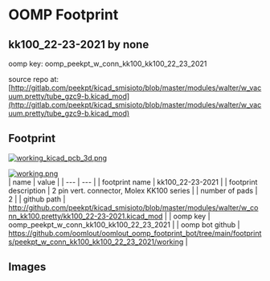 # OOMP Footprint  
## kk100_22-23-2021  by none  
  
oomp key: oomp_peekpt_w_conn_kk100_kk100_22_23_2021  
  
source repo at: [http://gitlab.com/peekpt/kicad_smisioto/blob/master/modules/walter/w_vacuum.pretty/tube_gzc9-b.kicad_mod](http://gitlab.com/peekpt/kicad_smisioto/blob/master/modules/walter/w_vacuum.pretty/tube_gzc9-b.kicad_mod)  
## Footprint  
  
[![working_kicad_pcb_3d.png](working_kicad_pcb_3d_600.png)](working_kicad_pcb_3d.png)  
  
[![working.png](working_600.png)](working.png)  
| name | value | 
| --- | --- | 
| footprint name | kk100_22-23-2021 | 
| footprint description | 2 pin vert. connector, Molex KK100 series | 
| number of pads | 2 | 
| github path | http://github.com/peekpt/kicad_smisioto/blob/master/modules/walter/w_conn_kk100.pretty/kk100_22-23-2021.kicad_mod | 
| oomp key | oomp_peekpt_w_conn_kk100_kk100_22_23_2021 | 
| oomp bot github | https://github.com/oomlout/oomlout_oomp_footprint_bot/tree/main/footprints/peekpt_w_conn_kk100_kk100_22_23_2021/working | 
## Images  
